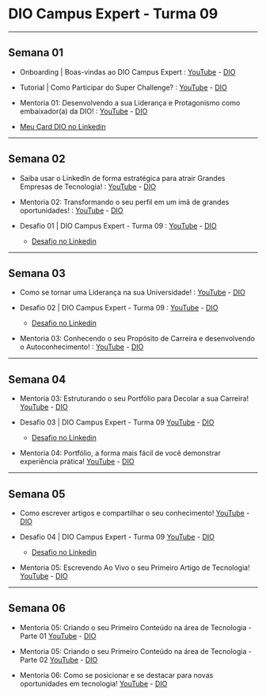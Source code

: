 # DIO Campus Expert - Turma 09

--- 

## Semana 01

* Onboarding | Boas-vindas ao DIO Campus Expert : [YouTube](https://www.youtube.com/watch?v=iLD3koJ3aoM) - [DIO](https://web.dio.me/lives/onboarding-boas-vindas-ao-dio-campus-expert/learning/null?back=/track/dio-campus-expert-turma-09&tab=undefined&moduleId=undefined)

* Tutorial | Como Participar do Super Challenge? : [YouTube](https://www.youtube.com/watch?v=s0MBGr6OwTc) - [DIO](https://web.dio.me/lives/tutorial-como-participar-do-super-challenge?back=/track/dio-campus-expert-turma-09)

* Mentoria 01: Desenvolvendo a sua Liderança e Protagonismo como embaixador(a) da DIO! : [YouTube](https://www.youtube.com/watch?v=0rclFcALPDA) - [DIO](https://web.dio.me/lives/mentoria-01-desenvolvendo-a-sua-lideranca-e-protagonismo-como-embaixadora-da-dio?back=/track/dio-campus-expert-turma-09)

* [Meu Card DIO no Linkedin](https://www.linkedin.com/posts/lelebertoldi_eusoudiocampusexpert-activity-7226619750066323456-n-LJ?utm_source=share&utm_medium=member_desktop)

---

## Semana 02

* Saiba usar o LinkedIn de forma estratégica para atrair Grandes Empresas de Tecnologia! : [YouTube](https://www.youtube.com/watch?v=zchtb_s5MmU) - [DIO](https://web.dio.me/lives/saiba-usar-o-linkedin-de-forma-estrategica-para-atrair-grandes-empresas-de-tecnologia-2?back=/track/dio-campus-expert-turma-09)

* Mentoria 02: Transformando o seu perfil em um imã de grandes oportunidades! : [YouTube](https://www.youtube.com/watch?v=GivMfPWqOgs) - [DIO](https://web.dio.me/lives/mentoria-02-transformando-o-seu-perfil-em-um-ima-de-grandes-oportunidades?back=/track/dio-campus-expert-turma-09)

* Desafio 01 | DIO Campus Expert - Turma 09 : [YouTube](https://www.youtube.com/watch?v=bka5Lck9I7M) - [DIO](https://web.dio.me/lives/desafio-01-dio-campus-expert-turma-09)
  * [Desafio no Linkedin](https://www.linkedin.com/feed/update/urn:li:activity:7229206090775728128/)

---

## Semana 03

* Como se tornar uma Liderança na sua Universidade! : [YouTube](https://www.youtube.com/watch?v=PWNQYtshz1M) - [DIO](https://web.dio.me/lives/como-se-tornar-uma-lideranca-na-sua-universidade-2?back=/track/5738a8a6-f6fc-43f9-919d-503ff392be2f)

* Desafio 02 | DIO Campus Expert - Turma 09 : [YouTube](https://www.youtube.com/watch?v=FZesSVnOz0c) - [DIO](https://web.dio.me/lives/desafio-02-dio-campus-expert-turma-09?back=/track/5738a8a6-f6fc-43f9-919d-503ff392be2f)
  * [Desafio no Linkedin](https://www.linkedin.com/feed/update/urn:li:activity:7238957472474902528/)

* Mentoria 03: Conhecendo o seu Propósito de Carreira e desenvolvendo o Autoconhecimento! : [YouTube](https://www.youtube.com/watch?v=v__oo1BHmfU) - [DIO](https://web.dio.me/lives/mentoria-03-conhecendo-o-seu-proposito-de-carreira-e-desenvolvendo-o-autoconhecimento?back=/track/5738a8a6-f6fc-43f9-919d-503ff392be2f)

---

## Semana 04

* Mentoria 03: Estruturando o seu Portfólio para Decolar a sua Carreira! [YouTube](https://www.youtube.com/watch?v=YNSCACmskwc) - [DIO](https://web.dio.me/lives/mentoria-03-estruturando-o-seu-portfolio-para-decolar-a-sua-carreira?back=/track/dio-campus-expert-turma-09)

* Desafio 03 | DIO Campus Expert - Turma 09 [YouTube](https://www.youtube.com/watch?v=pFmm24U6AyA) - [DIO](https://web.dio.me/lives/desafio-03-dio-campus-expert-turma-09?back=/track/dio-campus-expert-turma-09)
  * [Desafio no Linkedin]()

* Mentoria 04: Portfólio, a forma mais fácil de você demonstrar experiência prática! [YouTube](https://www.youtube.com/watch?v=6ordmEWrCjM) - [DIO](https://web.dio.me/lives/mentoria-04-portfolio-a-forma-mais-facil-de-voce-demonstrar-experiencia-pratica?back=/track/dio-campus-expert-turma-09)

---

## Semana 05

* Como escrever artigos e compartilhar o seu conhecimento! [YouTube](https://www.youtube.com/watch?v=ofK9A_raq2w) - [DIO](https://web.dio.me/lives/como-escrever-artigos-e-compartilhar-o-seu-conhecimento-1?back=/track/dio-campus-expert-turma-09)

* Desafio 04 | DIO Campus Expert - Turma 09 [YouTube](https://www.youtube.com/watch?v=FZQNfv_XGWg) - [DIO](https://web.dio.me/lives/desafio-04-dio-campus-expert-turma-09?back=/track/dio-campus-expert-turma-09)
  * [Desafio no Linkedin]()

* Mentoria 05: Escrevendo Ao Vivo o seu Primeiro Artigo de Tecnologia! [YouTube](https://www.youtube.com/watch?v=mppN0bD5eJM) - [DIO](https://web.dio.me/lives/mentoria-05-escrevendo-ao-vivo-o-seu-primeiro-artigo-de-tecnologia?back=/track/dio-campus-expert-turma-09)

---

## Semana 06

* Mentoria 05: Criando o seu Primeiro Conteúdo na área de Tecnologia - Parte 01 [YouTube](https://www.youtube.com/watch?v=qAmqGEpb_BU) - [DIO](https://web.dio.me/lives/mentoria-05-criando-o-seu-primeiro-conteudo-na-area-de-tecnologia-parte-01?back=/track/dio-campus-expert-turma-09)

* Mentoria 05: Criando o seu Primeiro Conteúdo na área de Tecnologia - Parte 02 [YouTube](https://www.youtube.com/watch?v=p4BWIaeR1io) - [DIO](https://web.dio.me/lives/mentoria-05-criando-o-seu-primeiro-conteudo-na-area-de-tecnologia-parte-02?back=/track/dio-campus-expert-turma-09)

* Mentoria 06: Como se posicionar e se destacar para novas oportunidades em tecnologia! [YouTube]() - [DIO](https://web.dio.me/lives/mentoria-06-como-se-posicionar-e-se-destacar-para-novas-oportunidades-em-tecnologia-2?back=/track/dio-campus-expert-turma-09)

